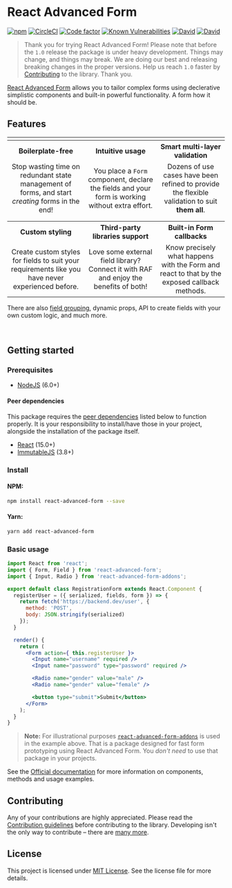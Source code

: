 # React Advanced Form

[![npm](https://img.shields.io/npm/v/react-advanced-form.svg)](https://www.npmjs.com/package/react-advanced-form) [![CircleCI](https://img.shields.io/circleci/project/github/kettanaito/react-advanced-form/master.svg)](https://circleci.com/gh/kettanaito/react-advanced-form) [![Code factor](https://www.codefactor.io/repository/github/kettanaito/react-advanced-form/badge)](https://www.codefactor.io/repository/github/kettanaito/react-advanced-form) [![Known Vulnerabilities](https://snyk.io/test/github/kettanaito/react-advanced-form/badge.svg)](https://snyk.io/test/github/kettanaito/react-advanced-form) [![David](https://img.shields.io/david/kettanaito/react-advanced-form.svg)](https://david-dm.org/kettanaito/react-advanced-form) [![David](https://img.shields.io/david/dev/kettanaito/react-advanced-form.svg)](https://david-dm.org/kettanaito/react-advanced-form?type=dev)

> Thank you for trying React Advanced Form! Please note that before the `1.0` release the package is under heavy development. Things may change, and things may break. We are doing our best and releasing breaking changes in the proper versions. Help us reach `1.0` faster by [Contributing](#contributing) to the library. Thank you.

[React Advanced Form](https://github.com/kettanaito/react-advanced-form) allows you to tailor complex forms using declerative simplistic components and built-in powerful functionality. A form how it should be.

## Features

<table>
  <tr>
    <td></td>
    <td></td>
    <td></td>
  </tr>
  <tr>
    <th>Boilerplate-free</th>
    <th>Intuitive usage</th>
    <th>Smart multi-layer validation</th>
  </tr>
  <tr>
    <td align="center">Stop wasting time on redundant state management of forms, and start <i>creating</i> forms in the end!</td>
    <td align="center">You place a <code>Form</code> component, declare the fields and your form is working without extra effort.</td>
    <td align="center">Dozens of use cases have been refined to provide the flexible validation to suit <strong>them all</strong>.</td>
  </tr>
  <tr>
    <td></td>
    <td></td>
    <td></td>
  </tr>
  <tr>
    <td></td>
    <td></td>
    <td></td>
  </tr>
  <tr>
    <th>Custom styling</th>
    <th>Third-party libraries support</th>
    <th>Built-in Form callbacks</th>
  </tr>
  <tr>
    <td align="center">Create custom styles for fields to suit your requirements like you have never experienced before.</td>
    <td align="center">Love some external field library? Connect it with RAF and enjoy the benefits of both!</td>
    <td align="center">Know precisely what happens with the Form and react to that by the exposed callback methods.</td>
  </tr>
</table>

There are also [field grouping](https://kettanaito.gitbooks.io/react-advanced-form/components/Field.Group.html), dynamic props, API to create fields with your own custom logic, and much more.

<br>

## Getting started
### Prerequisites
* [NodeJS](https://nodejs.org) (6.0+)

#### Peer dependencies
This package requires the [peer dependencies](https://nodejs.org/en/blog/npm/peer-dependencies/) listed below to function properly. It is your responsibility to install/have those in your project, alongside the installation of the package itself.
* [React](https://github.com/facebook/react) (15.0+)
* [ImmutableJS](https://github.com/facebook/immutable-js) (3.8+)

### Install
#### NPM:
```bash
npm install react-advanced-form --save
```

#### Yarn:
```bash
yarn add react-advanced-form
```

### Basic usage
```jsx
import React from 'react';
import { Form, Field } from 'react-advanced-form';
import { Input, Radio } from 'react-advanced-form-addons';

export default class RegistrationForm extends React.Component {
  registerUser = ({ serialized, fields, form }) => {
    return fetch('https://backend.dev/user', {
      method: 'POST',
      body: JSON.stringify(serialized)
    });
  }

  render() {
    return (
      <Form action={ this.registerUser }>
        <Input name="username" required />
        <Input name="password" type="password" required />

        <Radio name="gender" value="male" />
        <Radio name="gender" value="female" />

        <button type="submit">Submit</button>
      </Form>
    );
  }
}
```

> **Note:** For illustrational purposes [`react-advanced-form-addons`](https://github.com/kettanaito/react-advanced-form-addons) is used in the example above. That is a package designed for fast form prototyping using React Advanced Form. You *don't need* to use that package in your projects.

See the [Official documentation](https://kettanaito.gitbooks.io/react-advanced-form) for more information on components, methods and usage examples.

## Contributing
Any of your contributions are highly appreciated. Please read the [Contribution guidelines](./docs/developers/contributing.md) before contributing to the library. Developing isn't the only way to contribute – there are [many more](./docs/developers/contributing.md#other-contributions).

## License
This project is licensed under [MIT License](https://github.com/kettanaito/react-advanced-form/blob/master/LICENSE.md). See the license file for more details.
